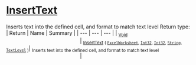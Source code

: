 # [InsertText](./ExcelHelper-100664003.md)

Inserts text into the defined cell, and format to match text level
Return type:
| Return | Name | Summary | 
| --- | --- | --- | 
| <sub>[Void](https://docs.microsoft.com/en-us/dotnet/api/System.Void)</sub><img width=200/>| <sub>[InsertText](./ExcelHelper-100664003.md) ( [`ExcelWorksheet`](./ExcelHelper-100664003.md), [`Int32`](https://docs.microsoft.com/en-us/dotnet/api/System.Int32), [`Int32`](https://docs.microsoft.com/en-us/dotnet/api/System.Int32), [`String`](https://docs.microsoft.com/en-us/dotnet/api/System.String), [`TextLevel`](./../Excel/TextLevel.md) )</sub>| <sub>Inserts text into the defined cell, and format to match text level</sub><img width=200/>| <br>



